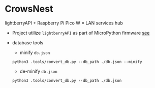# CrowsNest
lightberryAPI + Raspberry Pi Pico W = LAN services hub

- Project utilize `lightberryAPI` as part of MicroPython firmware
[see](https://github.com/zNitche/lightberryAPI?tab=readme-ov-file#as-a-micropython-frozen-module)

- database tools
  - minify `db.json`
  ```
  python3 .tools/convert_db.py --db_path ./db.json --minify
  ```
  - de-minify `db.json`
  ```
  python3 .tools/convert_db.py --db_path ./db.json
  ```
